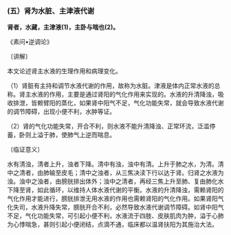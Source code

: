### (五）肾为水脏、主津液代谢

**肾者，水藏，主津液(1)，主卧与喘也(2)。**

​《素问•逆调论》

〔讲解〕

本文论述肾主水液的生理作用和病理变化。

（1）肾脏有主持和调节水液代谢的作用，故称为水脏。津液是体内正常水液的总称。肾主水液的作用，主要是通过肾阳的气化作用来实现的。水液的升清降浊，吸收排泄，皆赖臂阳的蒸化，如果肾中阳气不足，气化功能失常，就会导致水液代谢的调节障碍，出现小便不利，水肿等证。

（2）肾的气化功能失常，开合不利，则水液不能升清降浊、正常环流，泛滥停蓄，卧则上溢于肺，使肺气上逆而喘息。

〔临证意义〕

水有清浊，清者上升，浊者下降。清中有浊，浊中有清。上升于肺之水，为清。清中之清者，由肺输至皮毛；清中之浊者，从三焦决渎下行以达于肾。归肾之水液为浊。浊中之浊者，由膀胱排出体外；浊中之清者，再经三焦上升至肺、复由肺化水下降至肾，如此循环，以维持人体水液代谢的平衡。水液的升清降浊，需赖肾阳的气化作用才能进行，膀胱排泄无用水液的作用也需赖肾阳的气化作用。如果肾阳气化失司，水液升降失常，膀胱开合不利，必然导致水液代谢调节障碍。如肾中阳气不足，气化功能失常，可引起小便不利，水液流于四肢、皮肤肌肉为肿，溢于心肺为心悸喘急，甚则引起小便闭结，点滴不通，临床都以温肾扶阳为其施治大法。

